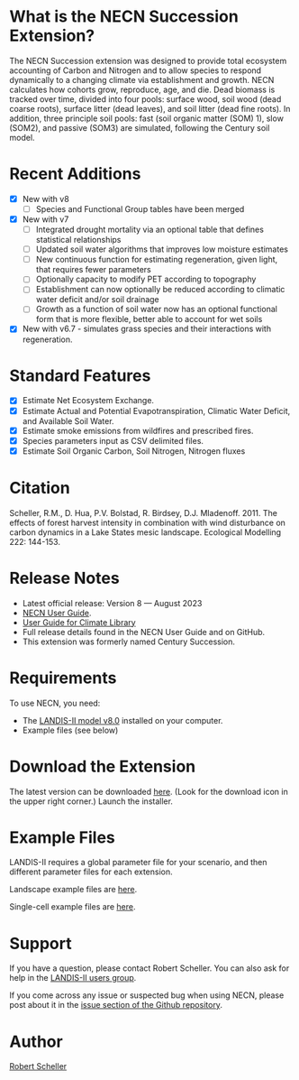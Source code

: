 # What is the NECN Succession Extension?

The NECN Succession extension was designed to provide total ecosystem accounting of Carbon and Nitrogen and to allow species to respond dynamically to a changing climate via establishment and growth.  NECN calculates how cohorts grow, reproduce, age, and die.  Dead biomass is tracked over time, divided into four pools:  surface wood, soil wood (dead coarse roots), surface litter (dead leaves), and soil litter (dead fine roots).  In addition, three principle soil pools:  fast (soil organic matter (SOM) 1), slow (SOM2), and passive (SOM3) are simulated, following the Century soil model.

# Recent Additions

- [x] New with v8
  - [ ] Species and Functional Group tables have been merged
- [x] New with v7
  - [ ] Integrated drought mortality via an optional table that defines statistical relationships
  - [ ] Updated soil water algorithms that improves low moisture estimates
  - [ ] New continuous function for estimating regeneration, given light, that requires fewer parameters
  - [ ] Optionally capacity to modify PET according to topography
  - [ ] Establishment can now optionally be reduced according to climatic water deficit and/or soil drainage
  - [ ] Growth as a function of soil water now has an optional functional form that is more flexible, better able to account for wet soils
- [x] New with v6.7 - simulates grass species and their interactions with regeneration.

# Standard Features

- [x] Estimate Net Ecosystem Exchange.
- [x] Estimate Actual and Potential Evapotranspiration, Climatic Water Deficit, and Available Soil Water.
- [x] Estimate smoke emissions from wildfires and prescribed fires.
- [x] Species parameters input as CSV delimited files.
- [x] Estimate Soil Organic Carbon, Soil Nitrogen, Nitrogen fluxes

# Citation

Scheller, R.M., D. Hua, P.V. Bolstad, R. Birdsey, D.J. Mladenoff. 2011. The effects of forest harvest intensity in combination with wind disturbance on carbon dynamics in a Lake States mesic landscape. Ecological Modelling 222: 144-153.

# Release Notes

- Latest official release: Version 8 — August 2023
- [NECN User Guide](https://github.com/LANDIS-II-Foundation/Extension-NECN-Succession/blob/master/docs/LANDIS-II%20Net%20Ecosystem%20CN%20Succession%20v8.0%20User%20Guide.pdf).
- [User Guide for Climate Library](https://github.com/LANDIS-II-Foundation/Library-Climate/blob/master/docs/LANDIS-II%20Climate%20Library%20v4.2%20User%20Guide.pdf)
- Full release details found in the NECN User Guide and on GitHub.
- This extension was formerly named Century Succession.

# Requirements

To use NECN, you need:

- The [LANDIS-II model v8.0](http://www.landis-ii.org/install) installed on your computer.
- Example files (see below)

# Download the Extension


The latest version can be downloaded [here](https://github.com/LANDIS-II-Foundation/Extension-NECN-Succession/blob/master/deploy/installer/LANDIS-II-V8%20NECN%20Succession%208.0-setup.exe). (Look for the download icon in the upper right corner.) Launch the installer.


# Example Files

LANDIS-II requires a global parameter file for your scenario, and then different parameter files for each extension.

Landscape example files are [here](https://downgit.github.io/#/home?url=https://github.com/LANDIS-II-Foundation/Extension-NECN-Succession/tree/master/testing/Core8-NECN8-Landscape).

Single-cell example files are [here](https://downgit.github.io/#/home?url=https://github.com/LANDIS-II-Foundation/Extension-NECN-Succession/tree/master/testing/Core8-NECN8-SingleCell).


# Support

If you have a question, please contact Robert Scheller. 
You can also ask for help in the [LANDIS-II users group](http://www.landis-ii.org/users).

If you come across any issue or suspected bug when using NECN, please post about it in the [issue section of the Github repository](https://github.com/LANDIS-II-Foundation/Extension-NECN-Succession/issues).

# Author

[Robert Scheller](https://sites.google.com/a/ncsu.edu/dynamic-ecosystems-landscape-lab/people/robert-scheller)




